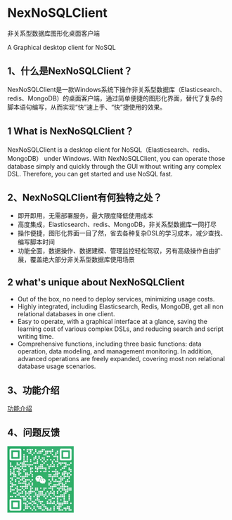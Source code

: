 # NexNoSQLClient
非关系型数据库图形化桌面客户端

A Graphical desktop client for NoSQL

## 1、什么是NexNoSQLClient？
NexNoSQLClient是一款Windows系统下操作非关系型数据库（Elasticsearch、redis、MongoDB）的桌面客户端，通过简单便捷的图形化界面，替代了复杂的脚本语句编写，从而实现“快”速上手、“快”捷使用的效果。
## 1 What is NexNoSQLClient？
NexNoSQLClient is a desktop client for NoSQL（Elasticsearch、redis、MongoDB） under Windows. With NexNoSQLClient, you can operate those database simply and quickly through the GUI without writing any complex DSL. Therefore, you can get started and use NoSQL fast.
## 2、NexNoSQLClient有何独特之处？
- 即开即用，无需部署服务，最大限度降低使用成本
- 高度集成，Elasticsearch、redis、MongoDB，非关系型数据库一网打尽
- 操作便捷，图形化界面一目了然，省去各种复杂DSL的学习成本，减少查找、编写脚本时间
- 功能全面，数据操作、数据建模、管理监控轻松驾驭，另有高级操作自由扩展，覆盖绝大部分非关系型数据库使用场景
## 2 what's unique about NexNoSQLClient
- Out of the box, no need to deploy services, minimizing usage costs.
- Highly integrated, including Elasticsearch, Redis, MongoDB, get all non relational databases in one client.
- Easy to operate, with a graphical interface at a glance, saving the learning cost of various complex DSLs, and reducing search and script writing time.
- Comprehensive functions, including three basic functions: data operation, data modeling, and management monitoring. In addition, advanced operations are freely expanded, covering most non relational database usage scenarios.
## 3、功能介绍
[功能介绍](https://github.com/NexNoSQL/NexNoSQLClient/blob/main/%E5%8A%9F%E8%83%BD%E4%BB%8B%E7%BB%8D.md)
## 4、问题反馈
<img src="问题反馈.jpg" width="30%">
